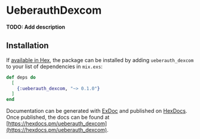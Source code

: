 # UeberauthDexcom

**TODO: Add description**

## Installation

If [available in Hex](https://hex.pm/docs/publish), the package can be installed
by adding `ueberauth_dexcom` to your list of dependencies in `mix.exs`:

```elixir
def deps do
  [
    {:ueberauth_dexcom, "~> 0.1.0"}
  ]
end
```

Documentation can be generated with [ExDoc](https://github.com/elixir-lang/ex_doc)
and published on [HexDocs](https://hexdocs.pm). Once published, the docs can
be found at [https://hexdocs.pm/ueberauth_dexcom](https://hexdocs.pm/ueberauth_dexcom).


